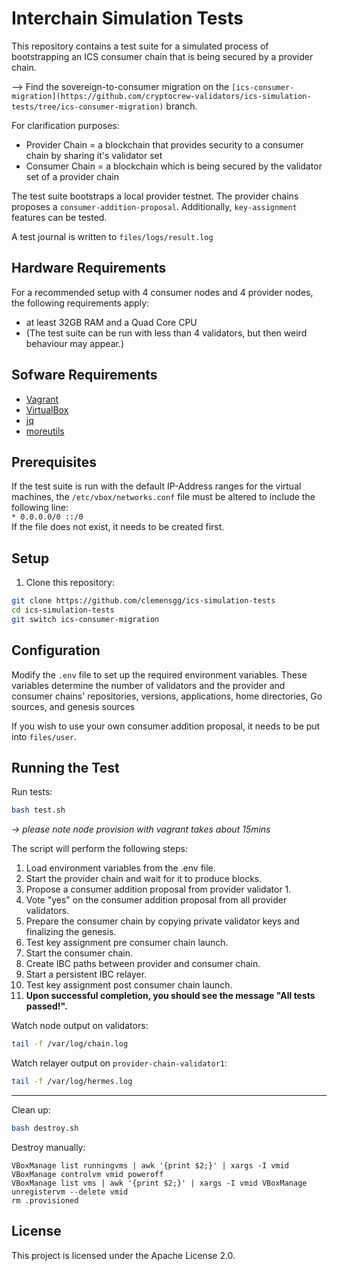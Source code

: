 # Interchain Simulation Tests

This repository contains a test suite for a simulated process of bootstrapping an ICS consumer chain that is being secured by a provider chain.

--> Find the sovereign-to-consumer migration on the `[ics-consumer-migration](https://github.com/cryptocrew-validators/ics-simulation-tests/tree/ics-consumer-migration)` branch.

For clarification purposes:
*   Provider Chain = a blockchain that provides security to a consumer chain by sharing it's validator set
*   Consumer Chain = a blockchain which is being secured by the validator set of a provider chain

The test suite bootstraps a local provider testnet.
The provider chains proposes a `consumer-addition-proposal`. Additionally, `key-assignment` features can be tested.

A test journal is written to `files/logs/result.log`

## Hardware Requirements
For a recommended setup with 4 consumer nodes and 4 provider nodes, the following requirements apply:
- at least 32GB RAM and a Quad Core CPU
- (The test suite can be run with less than 4 validators, but then weird behaviour may appear.)

## Sofware Requirements
- [Vagrant](https://www.vagrantup.com/downloads.html)
- [VirtualBox](https://www.virtualbox.org/wiki/Downloads)
- [jq](https://stedolan.github.io/jq/download)
- [moreutils](https://joeyh.name/code/moreutils)

## Prerequisites
If the test suite is run with the default IP-Address ranges for the virtual machines,
the `/etc/vbox/networks.conf` file must be altered to include the following line:  
`* 0.0.0.0/0 ::/0`  
If the file does not exist, it needs to be created first.

## Setup

1. Clone this repository:

```bash
git clone https://github.com/clemensgg/ics-simulation-tests
cd ics-simulation-tests
git switch ics-consumer-migration
```

## Configuration

Modify the `.env` file to set up the required environment variables. These variables determine the number of validators and the provider and consumer chains' repositories, versions, applications, home directories, Go sources, and genesis sources

If you wish to use your own consumer addition proposal, it needs to be put into `files/user`.


## Running the Test

Run tests:
```bash
bash test.sh
```

_-> please note node provision with vagrant takes about 15mins_

The script will perform the following steps:

1. Load environment variables from the .env file.
2. Start the provider chain and wait for it to produce blocks.
3. Propose a consumer addition proposal from provider validator 1.
4. Vote "yes" on the consumer addition proposal from all provider validators.
5. Prepare the consumer chain by copying private validator keys and finalizing the genesis.
6. Test key assignment pre consumer chain launch.
7. Start the consumer chain.
8. Create IBC paths between provider and consumer chain.
9. Start a persistent IBC relayer.
10. Test key assignment post consumer chain launch.
11. **Upon successful completion, you should see the message "All tests passed!".**

Watch node output on validators: 
```sh
tail -f /var/log/chain.log
```
Watch relayer output on `provider-chain-validator1`: 
```sh
tail -f /var/log/hermes.log
```

---
Clean up:
```sh
bash destroy.sh
```
Destroy manually:
```
VBoxManage list runningvms | awk '{print $2;}' | xargs -I vmid VBoxManage controlvm vmid poweroff
VBoxManage list vms | awk '{print $2;}' | xargs -I vmid VBoxManage unregistervm --delete vmid
rm .provisioned
```

## License

This project is licensed under the Apache License 2.0.